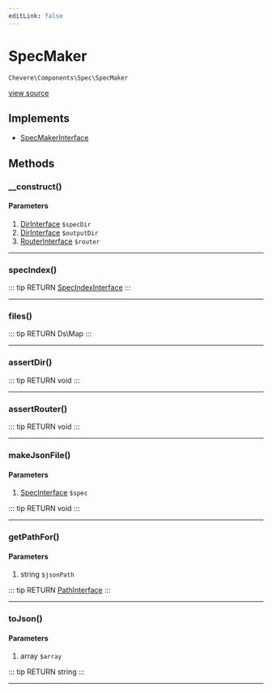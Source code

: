 ```yaml
---
editLink: false
---
```


# SpecMaker

`Chevere\Components\Spec\SpecMaker`

[view source](https://github.com/chevere/chevere/blob/master/Spec/SpecMaker.php)

## Implements

- [SpecMakerInterface](../../Interfaces/Spec/SpecMakerInterface.md)

## Methods

### __construct()

#### Parameters

1. [DirInterface](../../Interfaces/Filesystem/DirInterface.md) `$specDir`
2. [DirInterface](../../Interfaces/Filesystem/DirInterface.md) `$outputDir`
3. [RouterInterface](../../Interfaces/Router/RouterInterface.md) `$router`

---

### specIndex()

::: tip RETURN
[SpecIndexInterface](../../Interfaces/Spec/SpecIndexInterface.md)
:::

---

### files()

::: tip RETURN
Ds\Map
:::

---

### assertDir()

::: tip RETURN
void
:::

---

### assertRouter()

::: tip RETURN
void
:::

---

### makeJsonFile()

#### Parameters

1. [SpecInterface](../../Interfaces/Spec/SpecInterface.md) `$spec`

::: tip RETURN
void
:::

---

### getPathFor()

#### Parameters

1. string `$jsonPath`

::: tip RETURN
[PathInterface](../../Interfaces/Filesystem/PathInterface.md)
:::

---

### toJson()

#### Parameters

1. array `$array`

::: tip RETURN
string
:::

---
